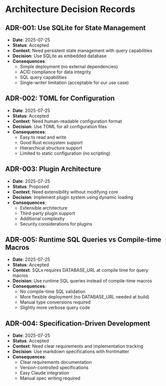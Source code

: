 # Architecture Decision Records

## ADR-001: Use SQLite for State Management
- **Date**: 2025-07-25
- **Status**: Accepted
- **Context**: Need persistent state management with query capabilities
- **Decision**: Use SQLite as embedded database
- **Consequences**: 
  - Simple deployment (no external dependencies)
  - ACID compliance for data integrity
  - SQL query capabilities
  - Single-writer limitation (acceptable for our use case)

## ADR-002: TOML for Configuration
- **Date**: 2025-07-25
- **Status**: Accepted
- **Context**: Need human-readable configuration format
- **Decision**: Use TOML for all configuration files
- **Consequences**:
  - Easy to read and write
  - Good Rust ecosystem support
  - Hierarchical structure support
  - Limited to static configuration (no scripting)

## ADR-003: Plugin Architecture
- **Date**: 2025-07-25
- **Status**: Proposed
- **Context**: Need extensibility without modifying core
- **Decision**: Implement plugin system using dynamic loading
- **Consequences**:
  - Extensible architecture
  - Third-party plugin support
  - Additional complexity
  - Security considerations for plugins

## ADR-005: Runtime SQL Queries vs Compile-time Macros
- **Date**: 2025-07-25
- **Status**: Accepted
- **Context**: SQLx requires DATABASE_URL at compile time for query macros
- **Decision**: Use runtime SQL queries instead of compile-time macros
- **Consequences**:
  - No compile-time SQL validation
  - More flexible deployment (no DATABASE_URL needed at build)
  - Manual type conversions required
  - Slightly more verbose query code

## ADR-004: Specification-Driven Development
- **Date**: 2025-07-25
- **Status**: Accepted
- **Context**: Need clear requirements and implementation tracking
- **Decision**: Use markdown specifications with frontmatter
- **Consequences**:
  - Clear requirements documentation
  - Version-controlled specifications
  - Easy Claude integration
  - Manual spec writing required
